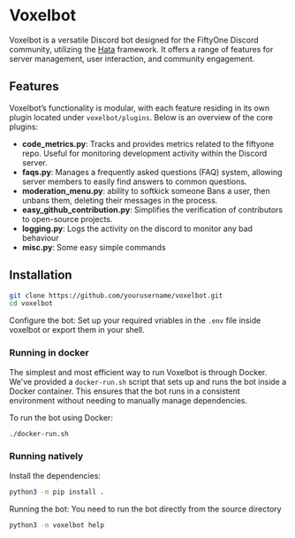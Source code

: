 # Voxelbot

Voxelbot is a versatile Discord bot designed for the FiftyOne Discord community, utilizing the [Hata](https://github.com/HuyaneMatsu/hata) framework. It offers a range of features for server management, user interaction, and community engagement.

## Features

Voxelbot’s functionality is modular, with each feature residing in its own plugin located under `voxelbot/plugins`. Below is an overview of the core plugins:

- **code_metrics.py**: Tracks and provides metrics related to the fiftyone repo. Useful for monitoring development activity within the Discord server.
- **faqs.py**: Manages a frequently asked questions (FAQ) system, allowing server members to easily find answers to common questions.
- **moderation_menu.py**: ability to softkick someone Bans a user, then unbans them, deleting their messages in the process.
- **easy_github_contribution.py**: Simplifies the verification of contributors to open-source projects.
- **logging.py**: Logs the activity on the discord to monitor any bad behaviour
- **misc.py**: Some easy simple commands

## Installation

```sh
git clone https://github.com/yourusername/voxelbot.git
cd voxelbot
```

Configure the bot: Set up your required vriables in the `.env` file inside voxelbot or export them in your shell.

### Running in docker

The simplest and most efficient way to run Voxelbot is through Docker. We've provided a `docker-run.sh` script that sets up and runs the bot inside a Docker container. This ensures that the bot runs in a consistent environment without needing to manually manage dependencies.

To run the bot using Docker:

```sh
./docker-run.sh
```

### Running natively

Install the dependencies:

```sh
python3 -m pip install .
```

Running the bot: You need to run the bot directly from the source directory

```sh
python3 -m voxelbot help
```
